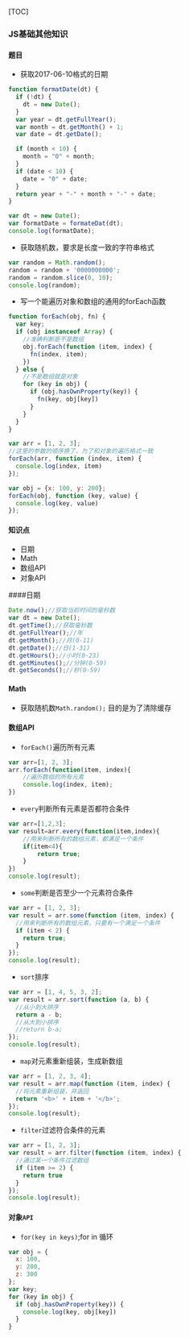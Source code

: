 [TOC]

### JS基础其他知识

#### 题目
+ 获取2017-06-10格式的日期
```javascript
function formatDate(dt) {
  if (!dt) {
    dt = new Date();
  }
  var year = dt.getFullYear();
  var month = dt.getMonth() + 1;
  var date = dt.getDate();

  if (month < 10) {
    month = "0" + month;
  }
  if (date < 10) {
    date = "0" + date;
  }
  return year + "-" + month + "-" + date;
}

var dt = new Date();
var formatDate = formateDat(dt);
console.log(formatDate);
```
+ 获取随机数，要求是长度一致的字符串格式
```javascript
var random = Math.random();
random = random + '0000000000';
random = random.slice(0, 10);
console.log(random);

```
+ 写一个能遍历对象和数组的通用的forEach函数
```javascript
function forEach(obj, fn) {
  var key;
  if (obj instanceof Array) {
    //准确判断是不是数组
    obj.forEach(function (item, index) {
      fn(index, item);
    })
  } else {
    //不是数组就是对象
    for (key in obj) {
      if (obj.hasOwnProperty(key)) {
        fn(key, obj[key])
      }
    }
  }
}

var arr = [1, 2, 3];
//这里的参数的顺序换了，为了和对象的遍历格式一致
forEach(arr, function (index, item) {
  console.log(index, item)
});

var obj = {x: 100, y: 200};
forEach(obj, function (key, value) {
  console.log(key, value)
});
```
#### 知识点

+ 日期
+ Math
+ 数组API
+ 对象API

####日期
```javascript
Date.now();//获取当前时间的毫秒数
var dt = new Date();
dt.getTime();//获取毫秒数
dt.getFullYear();//年
dt.getMonth();//月(0-11)
dt.getDate();//日(1-31)
dt.getHours();//小时(0-23)
dt.getMinutes();//分钟(0-59)
dt.getSeconds();//秒(0-59)
```
#### Math

+ 获取随机数`Math.random();`
    目的是为了清除缓存
#### 数组API

+ `forEach()`遍历所有元素
```javascript
var arr=[1, 2, 3];
arr.forEach(function(item, index){
    //遍历数组的所有元素
    console.log(index, item);
})
```
+ `every`判断所有元素是否都符合条件
```javascript  
var arr=[1,2,3];
var result=arr.every(function(item,index){
    //用来判断所有的数组元素，都满足一个条件
    if(item<4){
        return true;
    }
})
console.log(result);
```

+ `some`判断是否至少一个元素符合条件
```javascript
var arr = [1, 2, 3];
var result = arr.some(function (item, index) {
  //用来判断所有的数组元素，只要有一个满足一个条件
  if (item < 2) {
    return true;
  }
});
console.log(result);
```

+ `sort`排序
```javascript
var arr = [1, 4, 5, 3, 2];
var result = arr.sort(function (a, b) {
  //从小到大排序
  return a - b;
  //从大到小排序
  //return b-a;
});
console.log(result);
```

+ `map`对元素重新组装，生成新数组

```javascript   
var arr = [1, 2, 3, 4];
var result = arr.map(function (item, index) {
  //将元素重新组装，并返回
  return '<b>' + item + '</b>';
});
console.log(result);
```

+ `filter`过滤符合条件的元素

```javascript   
var arr = [1, 2, 3];
var result = arr.filter(function (item, index) {
  //通过某一个条件过滤数组
  if (item >= 2) {
    return true
  }
});
console.log(result);
```

#### 对象`API`

+ `for(key in keys)`;for in 循环
```javascript
var obj = {
  x: 100,
  y: 200,
  z: 300
};
var key;
for (key in obj) {
  if (obj.hasOwnProperty(key)) {
    console.log(key, obj[key])
  }
}
```
